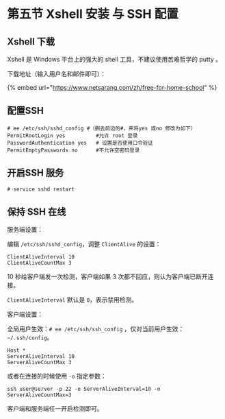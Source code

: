 # 第五节 Xshell 安装 与 SSH 配置

## Xshell 下载

Xshell 是 Windows 平台上的强大的 shell 工具，不建议使用苦难哲学的 putty 。

下载地址（输入用户名和邮件即可）：

{% embed url="https://www.netsarang.com/zh/free-for-home-school" %}

## 配置SSH

```
# ee /etc/ssh/sshd_config #（删去前边的#，并将yes 或no 修改为如下）
PermitRootLogin yes          #允许 root 登录 
PasswordAuthentication yes   # 设置是否使用口令验证 
PermitEmptyPasswords no      #不允许空密码登录
```

## 开启SSH 服务

`# service sshd restart`

## 保持 SSH 在线 <a href="bao-chi-ssh-zai-xian" id="bao-chi-ssh-zai-xian"></a>

服务端设置：

编辑 `/etc/ssh/sshd_config`，调整 `ClientAlive` 的设置：

```
ClientAliveInterval 10
ClientAliveCountMax 3
```

10 秒给客户端发一次检测，客户端如果 3 次都不回应，则认为客户端已断开连接。

`ClientAliveInterval` 默认是 `0`，表示禁用检测。

客户端设置：

全局用户生效：`# ee /etc/ssh/ssh_config` ，仅对当前用户生效：`~/.ssh/config`。

```
Host *
ServerAliveInterval 10
ServerAliveCountMax 3
```

或者在连接的时候使用 `-o` 指定参数：

```
ssh user@server -p 22 -o ServerAliveInterval=10 -o ServerAliveCountMax=3
```

客户端和服务端任一开启检测即可。
